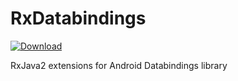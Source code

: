 # RxDatabindings
[ ![Download](https://api.bintray.com/packages/step-89-g/stepango/com.stepango.rxdatabindings/images/download.svg) ](https://bintray.com/step-89-g/stepango/com.stepango.rxdatabindings/_latestVersion)

RxJava2 extensions for Android Databindings library
